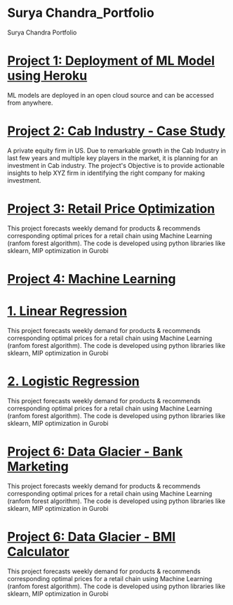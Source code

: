 # Surya Chandra_Portfolio
Surya Chandra Portfolio

# [Project 1: Deployment of ML Model using Heroku](https://github.com/ksuryachandra/Heroku-Demo)
ML models are deployed in an open cloud source and can  be accessed from anywhere.

# [Project 2: Cab Industry - Case Study](https://github.com/ksuryachandra/G2M-Case-study)
A private equity firm in US. Due to remarkable growth in the Cab Industry in last few years and multiple key players in the market, it is planning for an investment in Cab industry. The project's Objective is to provide actionable insights to help XYZ firm in identifying the right company for making investment.

# [Project 3: Retail Price Optimization](https://github.com/ksuryachandra/Retail-Price-Optimization)
This project forecasts weekly demand for products & recommends corresponding optimal prices for a retail chain using Machine Learning (ranfom forest algorithm). The code is developed using python libraries like sklearn, MIP optimization in Gurobi

# [Project 4: Machine Learning](https://github.com/ksuryachandra/Machine-Learning)
# [1. Linear Regression](https://github.com/ksuryachandra/Machine-Learning/tree/main/Linear%20Regression)
This project forecasts weekly demand for products & recommends corresponding optimal prices for a retail chain using Machine Learning (ranfom forest algorithm). The code is developed using python libraries like sklearn, MIP optimization in Gurobi

# [2. Logistic Regression](https://github.com/ksuryachandra/Machine-Learning/tree/main/Logistic%20Regression)
This project forecasts weekly demand for products & recommends corresponding optimal prices for a retail chain using Machine Learning (ranfom forest algorithm). The code is developed using python libraries like sklearn, MIP optimization in Gurobi

# [Project 6: Data Glacier - Bank Marketing](https://github.com/ksuryachandra/Bank_Week_7-)
This project forecasts weekly demand for products & recommends corresponding optimal prices for a retail chain using Machine Learning (ranfom forest algorithm). The code is developed using python libraries like sklearn, MIP optimization in Gurobi

# [Project 6: Data Glacier - BMI Calculator](https://github.com/karanamsuryachandra/BMI-Calculator)
This project forecasts weekly demand for products & recommends corresponding optimal prices for a retail chain using Machine Learning (ranfom forest algorithm). The code is developed using python libraries like sklearn, MIP optimization in Gurobi

